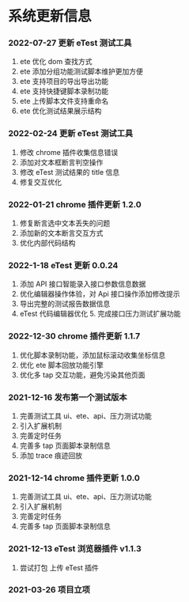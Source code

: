# 系统更新信息

### 2022-07-27 更新 eTest 测试工具

1. ete 优化 dom 查找方式
2. ete 添加分组功能测试脚本维护更加方便
3. ete 支持项目的导出导出功能
4. ete 支持快捷键脚本录制功能
5. ete 上传脚本文件支持重命名
6. ete 优化测试结果展示结构

### 2022-02-24 更新 eTest 测试工具

1. 修改 chrome 插件收集信息错误
2. 添加对文本框断言判空操作
3. 修改 eTest 测试结果的 title 信息
4. 修复交互优化

### 2022-01-21 chrome 插件更新 1.2.0

1. 修复断言选中文本丢失的问题
2. 添加新的文本断言交互方式
3. 优化内部代码结构

### 2022-1-18 eTest 更新 0.0.24

1. 添加 API 接口智能录入接口参数信息数据
2. 优化编辑器操作体验，对 Api 接口操作添加修改提示
3. 导出完整的测试报告数据信息
4. eTest 代码编辑器优化 5. 完成接口压力测试扩展功能

### 2022-12-30 chrome 插件更新 1.1.7

1. 优化脚本录制功能，添加鼠标滚动收集坐标信息
2. 优化 ete 脚本回放功能引擎
3. 优化多 tap 交互功能，避免污染其他页面

### 2021-12-16 发布第一个测试版本

1. 完善测试工具 ui、ete、api、压力测试功能
2. 引入扩展机制
3. 完善定时任务
4. 完善多 tap 页面脚本录制信息
5. 添加 trace 痕迹回放

### 2021-12-14 chrome 插件更新 1.0.0

1. 完善测试工具 ui、ete、api、压力测试功能
2. 引入扩展机制
3. 完善定时任务
4. 完善多 tap 页面脚本录制信息

### 2021-12-13 eTest 浏览器插件 v1.1.3

1. 尝试打包 上传 eTest 插件

### 2021-03-26 项目立项
